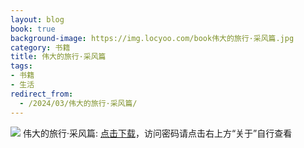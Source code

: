 ```yaml
---
layout: blog
book: true
background-image: https://img.locyoo.com/book伟大的旅行·采风篇.jpg
category: 书籍
title: 伟大的旅行·采风篇
tags:
- 书籍
- 生活
redirect_from:
  - /2024/03/伟大的旅行·采风篇/
---
```

![](https://img.locyoo.com/book伟大的旅行·采风篇.jpg)
伟大的旅行·采风篇: <a name = "ref1" href="https://url18.ctfile.com/f/50983618-1268598664-5621aa?p=3619">点击下载</a>，访问密码请点击右上方“关于”自行查看